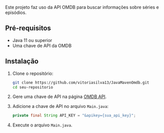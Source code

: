 Este projeto faz uso da API OMDB para buscar informações sobre séries e episódios.

## Pré-requisitos

- Java 11 ou superior
- Uma chave de API da OMDB

## Instalação

1. Clone o repositório:
    ```sh
    git clone https://github.com/vitoriasilva13/JavaMavenOmdb.git
    cd seu-repositorio
    ```

2. Gere uma chave de API na página [OMDB API](https://www.omdbapi.com/apikey.aspx).

3. Adicione a chave de API no arquivo `Main.java`:
    ```java
    private final String API_KEY = "&apikey={sua_api_key}";
    ```
4. Execute o arquivo `Main.java`.
